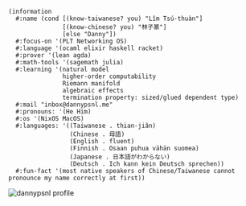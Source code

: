 ```racket
(information
  #:name (cond [(know-taiwanese? you) "Lîm Tsú-thuàn"]
               [(know-chinese? you) "林子篆"]
               [else "Danny"])
  #:focus-on '(PLT Networking OS)
  #:language '(ocaml elixir haskell racket)
  #:prover '(lean agda)
  #:math-tools '(sagemath julia)
  #:learning '(natural model
               higher-order computability
               Riemann manifold
               algebraic effects
               termination property: sized/glued dependent type)
  #:mail "inbox@dannypsnl.me"
  #:pronouns: '(He Him)
  #:os '(NixOS MacOS)
  #:languages: '((Taiwanese . thian-jiân)
                 (Chinese . 母語)
                 (English . fluent)
                 (Finnish . Osaan puhua vähän suomea)
                 (Japanese . 日本語がわからない)
                 (Deutsch . Ich kann kein Deutsch sprechen))
  #:fun-fact '(most native speakers of Chinese/Taiwanese cannot pronounce my name correctly at first))
```

<p align="left">
  <img align="center" src="https://github-readme-stats.vercel.app/api?username=dannypsnl&show_icons=true&locale=en" alt="dannypsnl profile" />
</p>
